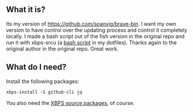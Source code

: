 ## What it is?
Its my version of https://github.com/soanvig/brave-bin. I want my own version to have control over the updating process and control it completely locally. I made a bash script out of the fish version in the original repo and run it with xbps-srcu (a [bash script](https://github.com/glubbfreund/dots-linux/blob/master/.local/bin/xbps-srcu) in my dotfiles). Thanks again to the original author in the original repo. Great work. 

## What do I need?
Install the following packages:
```
xbps-install -S github-cli jq
```
You also need the [XBPS source packages](https://github.com/void-linux/void-packages), of course. 

